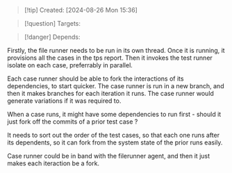 
>[!tip] Created: [2024-08-26 Mon 15:36]

>[!question] Targets: 

>[!danger] Depends: 

Firstly, the file runner needs to be run in its own thread.
Once it is running, it provisions all the cases in the tps report.
Then it invokes the test runner isolate on each case, preferrably in parallel.


Each case runner should be able to fork the interactions of its dependencies, to start quicker.
The case runner is run in a new branch, and then it makes branches for each iteration it runs.
The case runner would generate variations if it was required to.



When a case runs, it might have some dependencies to run first - should it just fork off the commits of a prior test case ?

It needs to sort out the order of the test cases, so that each one runs after its dependents, so it can fork from the system state of the prior runs easily.

Case runner could be in band with the filerunner agent, and then it just makes each iteraction be a fork.